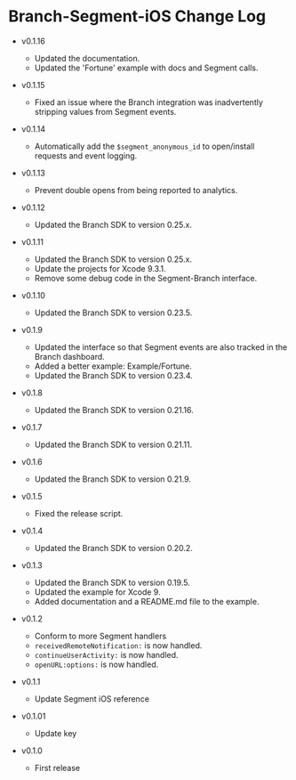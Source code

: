 # Branch-Segment-iOS Change Log

- v0.1.16
  * Updated the documentation.
  * Updated the 'Fortune' example with docs and Segment calls.

- v0.1.15
  * Fixed an issue where the Branch integration was inadvertently stripping values from Segment events.

- v0.1.14
  * Automatically add the `$segment_anonymous_id` to open/install requests and event logging.

- v0.1.13
  * Prevent double opens from being reported to analytics.

- v0.1.12
  * Updated the Branch SDK to version 0.25.x.

- v0.1.11
  * Updated the Branch SDK to version 0.25.x.
  * Update the projects for Xcode 9.3.1.
  * Remove some debug code in the Segment-Branch interface.

- v0.1.10
  * Updated the Branch SDK to version 0.23.5.

- v0.1.9
  * Updated the interface so that Segment events are also tracked in the Branch dashboard.
  * Added a better example: Example/Fortune.
  * Updated the Branch SDK to version 0.23.4.

- v0.1.8
  * Updated the Branch SDK to version 0.21.16.

- v0.1.7
  * Updated the Branch SDK to version 0.21.11.

- v0.1.6
  * Updated the Branch SDK to version 0.21.9.

- v0.1.5
  * Fixed the release script.

- v0.1.4
  * Updated the Branch SDK to version 0.20.2.

- v0.1.3
  * Updated the Branch SDK to version 0.19.5.
  * Updated the example for Xcode 9.
  * Added documentation and a README.md file to the example.

- v0.1.2
  * Conform to more Segment handlers
  * `receivedRemoteNotification:` is now handled.
  * `continueUserActivity:` is now handled.
  * `openURL:options:` is now handled.

- v0.1.1
  * Update Segment iOS reference

- v0.1.01
  * Update key

- v0.1.0
  * First release
